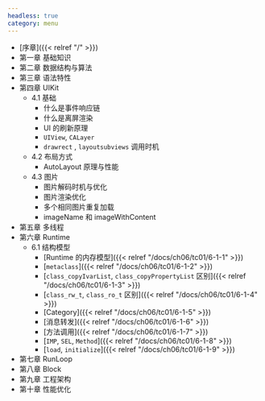 ```yaml
---
headless: true
category: menu
---
```


- [序章]({{< relref "/" >}})
- 第一章 基础知识
- 第二章 数据结构与算法
- 第三章 语法特性
- 第四章 UIKit
  - 4.1 基础
    - 什么是事件响应链
    - 什么是离屏渲染
    - UI 的刷新原理
    - `UIView`, `CALayer`
    - `drawrect` , `layoutsubviews` 调用时机
  - 4.2 布局方式
    - AutoLayout 原理与性能
  - 4.3 图片
    - 图片解码时机与优化
    - 图片渲染优化
    - 多个相同图片重复加载
    - imageName 和 imageWithContent
- 第五章 多线程
- 第六章 Runtime 
  - 6.1 结构模型
    - [Runtime 的内存模型]({{< relref "/docs/ch06/tc01/6-1-1" >}})
    - [`metaclass`]({{< relref "/docs/ch06/tc01/6-1-2" >}})
    - [`class_copyIvarList`, `class_copyPropertyList` 区别]({{< relref "/docs/ch06/tc01/6-1-3" >}})
    - [`class_rw_t`, `class_ro_t` 区别]({{< relref "/docs/ch06/tc01/6-1-4" >}})
    - [Category]({{< relref "/docs/ch06/tc01/6-1-5" >}})
    - [消息转发]({{< relref "/docs/ch06/tc01/6-1-6" >}})
    - [方法调用]({{< relref "/docs/ch06/tc01/6-1-7" >}})
    - [`IMP`, `SEL`, `Method`]({{< relref "/docs/ch06/tc01/6-1-8" >}})
    - [`load`, `initialize`]({{< relref "/docs/ch06/tc01/6-1-9" >}})
- 第七章 RunLoop
- 第八章 Block
- 第九章 工程架构
- 第十章 性能优化

